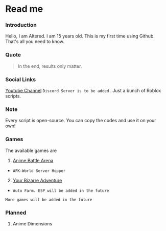 # Read me
### Introduction
Hello, I am Altered. I am 15 years old. This is my first time using Github. That's all you need to know.

### Quote

> In the end, results only matter.
### Social Links
[Youtube Channel](https://www.youtube.com/channel/UCT5br47fsdk2XyZjbgekTbA)
```Discord Server is to be added.```
Just a bunch of Roblox scripts.

### Note
Every script is open-source. You can copy the codes and use it on your own!

### Games
The available games are

1. [Anime Battle Arena](ABA/main.lua)
+ ```AFK-World Server Hopper```
2. [Your Bizarre Adventure](YBA/main.lua)
+ ```Auto Farm. ESP will be added in the future``` 

```More games will be added in the future```
 ### Planned
 
 1. Anime Dimensions
